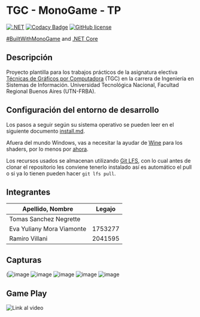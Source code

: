 # TGC - MonoGame - TP

[![.NET](https://github.com/tgc-utn/tgc-monogame-tp/actions/workflows/dotnet.yml/badge.svg)](https://github.com/tgc-utn/tgc-monogame-tp/actions/workflows/dotnet.yml)
[![Codacy Badge](https://app.codacy.com/project/badge/Grade/63382c4441444632b06d83dcc6dab106)](https://app.codacy.com/gh/tgc-utn/tgc-monogame-tp/dashboard?utm_source=gh&utm_medium=referral&utm_content=&utm_campaign=Badge_grade)
[![GitHub license](https://img.shields.io/github/license/tgc-utn/tgc-monogame-tp.svg)](https://github.com/tgc-utn/tgc-monogame-tp/blob/master/LICENSE)

[#BuiltWithMonoGame](http://www.monogame.net) and [.NET Core](https://dotnet.microsoft.com)

## Descripción

Proyecto plantilla para los trabajos prácticos de la asignatura electiva [Técnicas de Gráficos por Computadora](http://tgc-utn.github.io/) (TGC) en la carrera de Ingeniería en Sistemas de Información. Universidad Tecnológica Nacional, Facultad Regional Buenos Aires (UTN-FRBA).

## Configuración del entorno de desarrollo

Los pasos a seguir según su sistema operativo se pueden leer en el siguiente documento [install.md](https://github.com/tgc-utn/tgc-monogame-samples/blob/master/docs/install/install.md).

Afuera del mundo Windows, vas a necesitar la ayudar de [Wine](https://www.winehq.org) para los shaders, por lo menos por [ahora](https://github.com/MonoGame/MonoGame/issues/2167).

Los recursos usados se almacenan utilizando [Git LFS](https://git-lfs.github.com), con lo cual antes de clonar el repositorio les conviene tenerlo instalado así es automático el pull o si ya lo tienen pueden hacer `git lfs pull`.

## Integrantes

|  Apellido, Nombre | Legajo
------------ | -------------  |
| Tomas Sanchez Negrette | | 1757623 |
| Eva Yuliany Mora Viamonte | 1753277 |
| Ramiro Villani | 2041595 |

## Capturas

(![image](https://github.com/user-attachments/assets/1ca1f132-ddef-4e73-a65f-02122f4d2958)
![image](https://github.com/user-attachments/assets/d66f2608-06be-4a95-b026-b69c7066ac64)
![image](https://github.com/user-attachments/assets/cf95dd86-9ca4-4195-8a05-8f681e204c5d)
![image](https://github.com/user-attachments/assets/d08c3fa8-5bfe-4fcc-af56-f2ef47737a33)
![image](https://github.com/user-attachments/assets/ee21d7f4-df02-4229-9853-8609498dd292)


## Game Play

![Link al video](https://drive.google.com/file/d/1p-P2WzeunkpAuJBbWJtTMVwBg_p_6PO7/view?usp=sharing)
